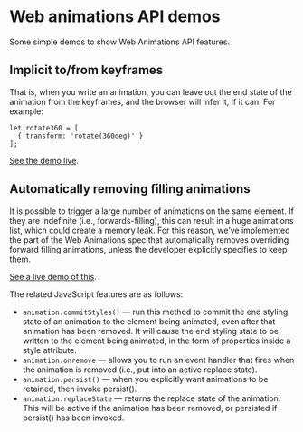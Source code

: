 # Web animations API demos

Some simple demos to show Web Animations API features.

## Implicit to/from keyframes
That is, when you write an animation, you can leave out the end state of the animation from the keyframes, and the browser will infer it, if it can. For example:

```
let rotate360 = [
  { transform: 'rotate(360deg)' }
];
``` 

[See the demo live](https://mdn.github.io/dom-examples/web-animations-api/implicit-keyframes.html). 


## Automatically removing filling animations
It is possible to trigger a large number of animations on the same element. If they are indefinite (i.e., forwards-filling), this can result in a huge animations list, which could create a memory leak. For this reason, we’ve implemented the part of the Web Animations spec that automatically removes overriding forward filling animations, unless the developer explicitly specifies to keep them.

[See a live demo of this](https://mdn.github.io/dom-examples/web-animations-api/replace-indefinite-animations.html). 

The related JavaScript features are as follows:

* `animation.commitStyles()` — run this method to commit the end styling state of an animation to the element being animated, even after that animation has been removed. It will cause the end styling state to be written to the element being animated, in the form of properties inside a style attribute.
* `animation.onremove` — allows you to run an event handler that fires when the animation is removed (i.e., put into an active replace state).
* `animation.persist()` — when you explicitly want animations to be retained, then invoke persist().
* `animation.replaceState` — returns the replace state of the animation. This will be active if the animation has been removed, or persisted if persist() has been invoked.
